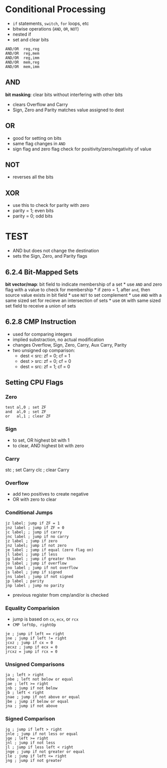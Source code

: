 # Conditional Processing
* `if` statements, `switch`, `for` loops, etc
* bitwise operations (`AND`, `OR`, `NOT`)
* nested if
* set and clear bits

```
AND/OR  reg,reg
AND/OR  reg,mem
AND/OR  reg,imm
AND/OR  mem,reg
AND/OR  mem,imm
```

## AND
**bit masking**: clear bits without interfering with other bits
* clears Overflow and Carry
* Sign, Zero and Parity matches value assigned to dest

## OR
* good for setting on bits 
* same flag changes in `AND`
* sign flag and zero flag check for positivity/zero/negativity of value

## NOT
* reverses all the bits

## XOR
* use this to check for parity with zero
* parity = 1; even bits
* parity = 0; odd bits
# TEST
* AND but does not change the destination
* sets the Sign, Zero, and Parity flags
## 6.2.4 Bit-Mapped Sets
**bit vector/map**: bit field to indicate membership of a set
    * use `AND` and zero flag with a value to check for membership
        * if zero = 1, after `and`, then source value exists in bit field
    * use `NOT` to set complement
    * use `AND` with a same sized set for recieve an intersection of sets
    * use `OR` with same sized set field to receive a union of sets

## 6.2.8 CMP Instruction
* used for comparing integers
* implied substraction, no actual modification
* changes Overflow, Sign, Zero, Carry, Aux Carry, Parity
* two unsigned op comparison:
    * dest \< src: zf = 0; cf = 1
    * dest \> src: zf = 0; cf = 0
    * dest = src: zf = 1; cf = 0

## Setting CPU Flags

### Zero

```
test al,0 ; set ZF
and  al,0 ; set ZF
or   al,1 ; clear ZF
```

### Sign
* to set, OR highest bit with 1
* to clear, AND highest bit with zero

### Carry
stc ; set Carry
clc ; clear Carry

### Overflow
* add two positives to create negative
* OR with zero to clear

### Conditional Jumps
```
jz label: jump if ZF = 1
jnz label ; jump if ZF = 0
jc label; ; jump if carry
jnc label ; jump if no carry
jz label ; jump if zero
jnz label; jump if not zero
je label ; jump if equal (zero flag on)
jl label ; jump if less
jg label ; jump if greater than
jo label ; jump if overflow
jno label ; jump if not overflow
js label ; jump if signed
jns label ; jump if not signed
jp label ; parity
jnp label ; jump no parity
```
* previous register from cmp/and/or is checked

### Equality Comparision
* jump is based on `cx`, `ecx`, or `rcx`
* `CMP leftOp, rightOp`
```
je ; jump if left == right
jne ; jump if left != right
jcxz ; jump if cx = 0
jecxz ; jump if ecx = 0
jrcxz = jump if rcx = 0
```

### Unsigned Comparisons
```
ja ; left > right
jnbe ; left not below or equal
jae ; left >= right
jnb ; jump if not below
jb ; left < right
jnae ; jump if not above or equal
jbe ; jump if below or equal
jna ; jump if not above
```

### Signed Comparison
```
jg ; jump if left > right
jnle ; jump if not less or equal
jge ; left >= right
jnl ; jump if not less
jl ; jump if less left < right
jnge ; jump if not greater or equal
jle ; jump if left <= right
jng ; jump if not greater
```
